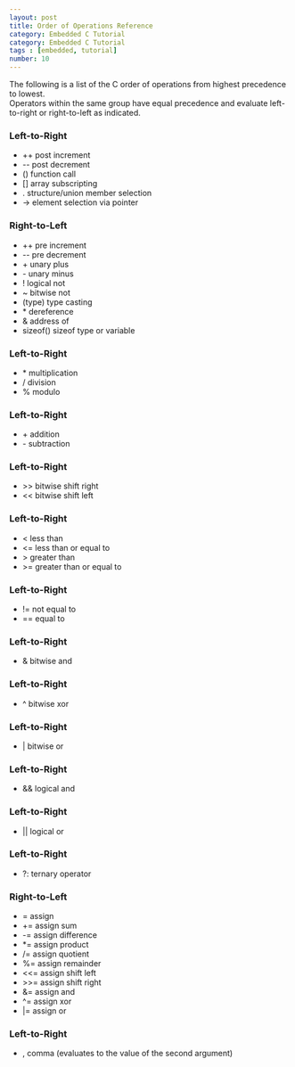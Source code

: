 ```yaml
---
layout: post
title: Order of Operations Reference
category: Embedded C Tutorial
category: Embedded C Tutorial
tags : [embedded, tutorial]
number: 10
---
```


The following is a list of the C order of operations from highest precedence to lowest.  
Operators within the same group have equal precedence and evaluate left-to-right
or right-to-left as indicated.

### Left-to-Right

- ++ post increment
- \-\- post decrement
- () function call
- [] array subscripting
- . structure/union member selection
- -> element selection via pointer

### Right-to-Left

- ++ pre increment
- \-\- pre decrement
- \+ unary plus
- \- unary minus
- ! logical not
- ~ bitwise not
- (type) type casting
- \* dereference
- & address of
- sizeof() sizeof type or variable

### Left-to-Right

- \* multiplication
- / division
- % modulo

### Left-to-Right

- \+ addition
- \- subtraction

### Left-to-Right

- <span>&gt;&gt;</span> bitwise shift right
- <span>&lt;&lt;</span> bitwise shift left

### Left-to-Right

- <span>&lt;</span> less than
- <span>&lt;=</span> less than or equal to
- <span>&gt;</span> greater than
- <span>&gt;=</span> greater than or equal to

### Left-to-Right

- <span>!=</span> not equal to
- <span>==</span> equal to

### Left-to-Right

- & bitwise and

### Left-to-Right

- ^ bitwise xor

### Left-to-Right

- \| bitwise or

### Left-to-Right

- && logical and

### Left-to-Right

- \|\| logical or

### Left-to-Right

- ?: ternary operator

### Right-to-Left

- <span>=</span> assign
- <span>+=</span> assign sum
- <span>-=</span> assign difference
- <span>\*=</span> assign product
- <span>/=</span> assign quotient
- <span>%=</span> assign remainder
- <span>&lt;&lt;=</span> assign shift left
- <span>&gt;&gt;=</span> assign shift right
- <span>&amp;=</span> assign and
- <span>^=</span> assign xor
- <span>|=</span> assign or

### Left-to-Right

- , comma (evaluates to the value of the second argument)
